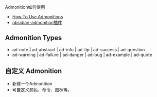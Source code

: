 Admonition如何使用
- [How To Use Admonitions](https://squidfunk.github.io/mkdocs-material/reference/admonitions/)
- [obsidian-admonition插件](https://github.com/valentine195/obsidian-admonition)
## Admonition Types
- ad-note | ad-abstract | ad-info | ad-tip | ad-success | ad-question
- ad-warning | ad-failure | ad-danger | ad-bug | ad-example | ad-quote
## 自定义 Admonition
- 新建一个Admonition
- 可自定义颜色、命令、图标等。